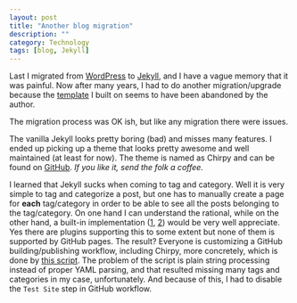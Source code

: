 ```yaml
---
layout: post
title: "Another blog migration"
description: ""
category: Technology
tags: [blog, Jekyll]
---
```


Last I migrated from [WordPress](https://wordpress.org/) to [Jekyll](https://jekyllrb.com/), and I
have a vague memory that it was painful. Now after many years, I had to do another migration/upgrade
because the [template](http://jekyllbootstrap.com/) I built on seems to have been abandoned by the
author.

The migration process was OK ish, but like any migration there were issues.

The vanilla Jekyll looks pretty boring (bad) and misses many features. I ended up picking up a theme
that looks pretty awesome and well maintained (at least for now). The theme is named as Chirpy
and can be found on [GitHub](https://github.com/cotes2020/jekyll-theme-chirpy/). _If you like it,
send the folk a coffee._

I learned that Jekyll sucks when coming to tag and category. Well it is very simple to tag and
categorize a post, but one has to manually create a page for **each** tag/category in order to be
able to see all the posts belonging to the tag/category. On one hand I can understand the rational,
while on the other hand, a built-in implementation
([1](https://github.com/jekyll/jekyll/issues/867),
[2](https://github.com/jekyll/jekyll/issues/6952)) would be very well appreciate. Yes there are
plugins supporting this to some extent but none of them is supported by GitHub pages. The result?
Everyone is customizing a GitHub building/publishing workflow, including Chirpy, more concretely,
which is done by [this
script](https://github.com/cotes2020/jekyll-theme-chirpy/blob/master/_scripts/sh/create_pages.sh).
The problem of the script is plain string processing instead of proper YAML parsing, and that
resulted missing many tags and categories in my case, unfortunately. And because of this, I had to
disable the `Test Site` step in GitHub workflow.
